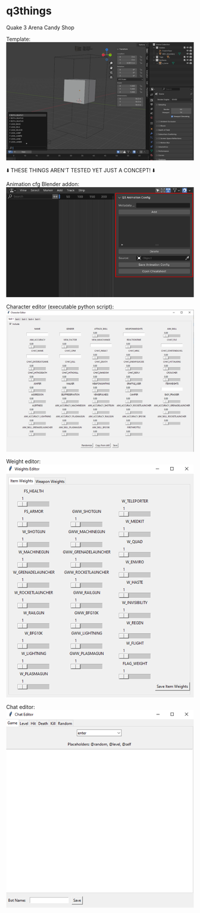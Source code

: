# q3things
Quake 3 Arena Candy Shop

Template:  
![](https://github.com/Uzugijin/q3things/blob/main/pics/template.png)  

⬇️ THESE THINGS AREN'T TESTED YET JUST A CONCEPT! ⬇️

Animation cfg Blender addon:  
![](https://github.com/Uzugijin/q3things/blob/main/pics/animcfg.png)  

Character editor (executable python script):  
![](https://github.com/Uzugijin/q3things/blob/main/pics/char_edit.png)

Weight editor:  
![](https://github.com/Uzugijin/q3things/blob/main/pics/wei_edit.png)  

Chat editor:  
![](https://github.com/Uzugijin/q3things/blob/main/pics/chat_edit.png)
